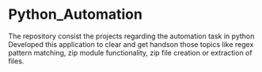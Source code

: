 # Python_Automation
The repository consist the projects regarding the automation task in python
Developed this application to clear and get handson those topics like regex pattern matching,
zip module functionality, zip file creation or extraction of files.

